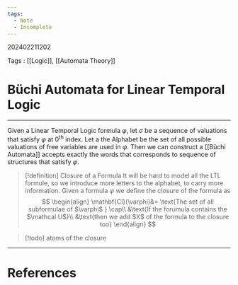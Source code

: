```yaml
---
tags:
  - Note
  - Incomplete
---
```

202402211202

Tags : [[Logic]], [[Automata Theory]]
# Büchi Automata for Linear Temporal Logic
---
Given a Linear Temporal Logic formula $\varphi$, let $\sigma$ be a sequence of valuations that satisfy $\varphi$ at $0^{\text{th}}$ index.
Let a the Alphabet be the set of all possible valuations of free variables are used in $\varphi$.
Then we can construct a [[Büchi Automata]] accepts exactly the words that corresponds to sequence of structures that satisfy $\varphi$.

>[!definition] Closure of a Formula
>It will be hard to model all the LTL formule, so we introduce more letters to the alphabet, to carry more information. Given a formula $\varphi$ we define the closure of the formula as
>$$
>\begin{align}
>\mathbf{Cl}(\varphi)&= \text{The set of all subformulae of $\varphi$
} \cap\\ &\text{If the forumula contains the $\mathcal U$}\\ &\text{then we add $X$ of the formula to the closure too} 
>\end{align}
>$$

>[!todo] atoms of the closure



---
# References

